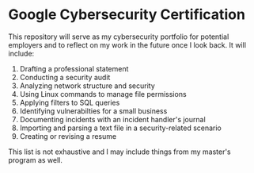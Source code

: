# Google Cybersecurity Certification

<p>This repository will serve as my cybersecurity portfolio for potential employers and to reflect on my work in the future once I look back. It will include:</p>
<ol>
  <li>Drafting a professional statement</li>
  <li>Conducting a security audit</li>
  <li>Analyzing network structure and security</li>
  <li>Using Linux commands to manage file permissions</li>
  <li>Applying filters to SQL queries</li>
  <li>Identifying vulnerabilties for a small business</li>
  <li>Documenting incidents with an incident handler's journal</li>
  <li>Importing and parsing a text file in a security-related scenario</li>
  <li>Creating or revising a resume</li>
</ol>
<p> This list is not exhaustive and I may include things from my master's program as well.
